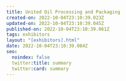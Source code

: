 ```yaml
---
title: United Oil Processing and Packaging
created-on: 2022-10-04T23:10:39.023Z
updated-on: 2022-10-04T23:10:39.045Z
published-on: 2022-10-04T23:10:39.061Z
tags: exhibitors
layout: "[exhibitors].html"
date: 2022-10-04T23:10:39.084Z
seo:
  noindex: false
  twitter:title: summary
  twitter:card: summary
---
```

